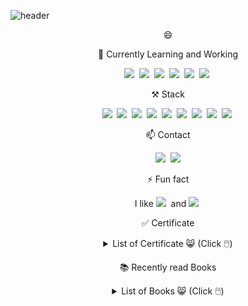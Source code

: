 ![header](https://capsule-render.vercel.app/api?type=soft&color=auto&height=150&section=header&text=DasomHan&fontSize=50&animation=twinkling)

<!--
**cateto/cateto** is a ✨ _special_ ✨ repository because its `README.md` (this file) appears on your GitHub profile.

Here are some ideas to get you started:


- 🔭 I’m currently working on ...
- 🌱 I’m currently learning ...
- 👯 I’m looking to collaborate on ...
- 🤔 I’m looking for help with ...
- 💬 Ask me about ...
- 📫 How to reach me: ...
-  Pronouns: ...
- ⚡ Fun fact: ...
-->

<p align="center"> 😄 <a href="#"></a></p>

<p align="center"> 🌱 Currently Learning and Working </p>

<p align="center">
  <img src="https://img.shields.io/badge/Python-3776AB?style=flat-square&logo=Python&logoColor=white"/></a>&nbsp
  <img src="https://img.shields.io/badge/DL-EE4C2C?style=flat-square&logo=pytorch&logoColor=white"/></a>&nbsp
  <img src="https://img.shields.io/badge/NLP-FF6F00?style=flat-square&logo=tensorflow&logoColor=white"/></a>&nbsp
  <img src="https://img.shields.io/badge/MLOps-017CEE?style=flat-square&logo=apacheairflow&logoColor=white"/></a>&nbsp
  <img src="https://img.shields.io/badge/Docker-2496ED?style=flat-square&logo=docker&logoColor=black"/></a>&nbsp
  <img src="https://img.shields.io/badge/Kubernetes-326CE5?style=flat-square&logo=kubernetes&logoColor=black"/></a>&nbsp
</p>

<p align="center"> ⚒ Stack </p>

<p align="center">
  <img src="https://img.shields.io/badge/Java-007396?style=flat-square&logo=Java&logoColor=white"/></a>&nbsp
  <img src="https://img.shields.io/badge/SpringBoot-6DB33F?style=flat-square&logo=Spring&logoColor=white"/></a>&nbsp 
  <img src="https://img.shields.io/badge/Javascript-ffb13b?style=flat-square&logo=javascript&logoColor=white"/></a>&nbsp
  <img src="https://img.shields.io/badge/Vue.js-4FC08D?style=flat-square&logo=Vue.js&logoColor=white"/></a>&nbsp  
  <img src="https://img.shields.io/badge/css-1572B6?style=flat-square&logo=css3&logoColor=white"/></a>&nbsp 
  <img src="https://img.shields.io/badge/aws-333664?style=flat-square&logo=amazon-aws&logoColor=white"/></a>&nbsp
  <img src="https://img.shields.io/badge/Mysql-E6B91E?style=flat-square&logo=MySql&logoColor=white"/></a>&nbsp
  <img src="https://img.shields.io/badge/Oracle-F80000?style=flat-square&logo=Oracle&logoColor=white"/></a>&nbsp
  <img src="https://img.shields.io/badge/Linux-FCC624?style=flat-square&logo=Linux&logoColor=white"/></a>&nbsp
</p>



<p align="center"> 📫  Contact </p>
<p align="center">
<a href="https://velog.io/@cateto"><img src="https://img.shields.io/badge/Tech%20Blog-11B48A?style=flat-square&logo=Vimeo&logoColor=white&link=https://velog.io/@woo0_hooo"/></a>&nbsp
<a href="mailto:u2skind@gmail.com"><img src="https://img.shields.io/badge/Gmail-d14836?style=flat-square&logo=Gmail&logoColor=white&link=viliketh1s98@naver.com"/></a>
</p>

<p align="center">⚡ Fun fact </p>
<p align="center">
  I like <img src="https://img.shields.io/badge/MintChoco-34E0A1?style=flat-square&logoColor=white"/>&nbsp and <img src="https://img.shields.io/badge/Pokémon-FFCB05?style=flat-square&logo=Pokemon&logoColor=white"/>&nbsp 
</p>

<p align="center">✅ Certificate </p>
<p align="center">
  <details align="center">
  <summary> List of Certificate 😸 (Click 🖱️)  </summary>
  <div markdown="1" align="center">
   💻 <a href="http://www.q-net.or.kr/crf005.do?id=crf00503&jmCd=1320">정보처리기사</a> | Engineer Information Processing <br/>
    📖 <a href="https://www.law.go.kr/%EB%B2%95%EB%A0%B9/%EA%B5%90%EC%9B%90%EC%9E%90%EA%B2%A9%EA%B2%80%EC%A0%95%EB%A0%B9">중등학교정교사 2급</a> | Teacher's license in National Language <br/>
    👶 <a href="https://www.ihd.or.kr/introducesubject1.do">리눅스마스터 1급(예정)</a> | Linux Master <br/>
     👶 <a href="https://www.ets.org/toefl">토플(예정)</a> | TOEFL <br/>
  </div>
  </details>
</p>

<p align="center"> 📚 Recently read Books </p>
<p align="center">
  <details align="center">
  <summary> List of Books 😸 (Click 🖱️)  </summary>
  <div markdown="1" align="center">
    
    
   |date|title|author|cover|categories|keyword|stars|review|
   |--|--|--|--|--|--|--|--|
   ||의미와 의미분석|신현숙·김영란|<img style="width:100px" src="http://image.kyobobook.co.kr/images/book/xlarge/030/x9788956409030.jpg">|korean|```의미론```|★★★★★||
   ||한국어 음운정보|신현숙|<img style="width:100px" src="http://image.kyobobook.co.kr/images/book/xlarge/099/x9791130806099.jpg">|korean|```음운론```|★★★★★||
   ||표준국어문법론|고영근, 남기심 외|<img style="width:100px" src="http://image.kyobobook.co.kr/images/book/xlarge/678/x9788962925678.jpg">|korean|```형태론```|★★★★★||
   ||우리말 문법론|고영근|<img style="width:100px" src="http://image.kyobobook.co.kr/images/book/xlarge/551/x9788930313551.jpg">|korean|```형태, 통사론```|★★★★★||
   ||국어사 자료 강독|이승희|<img style="width:100px" src="http://image.kyobobook.co.kr/images/book/xlarge/312/x9791185617312.jpg">|korean|```중세, 근대국어```|★★★★★||
   |2021.12~2022.01|The Secret Life of Programs: Understand Computers -- Craft Better Code|Jonathan Steinhart|<img style="width:100px" src="https://blog.kakaocdn.net/dn/csVAFz/btq1g9JFnzB/7yFgRHfTWvkyMMxdLvWLyk/img.jpg">|computer science|```초급to중급개발자```, ```개발자마인드```, ```시간투자대비갓성비```,```고수준과저수준을모두담았다```|★★★★☆||
   ||high performance python|Micha Gorelick , Ian Ozsvald|<img style="width:100px" src="http://image.kyobobook.co.kr/images/book/large/020/l9781492055020.jpg">|computer science||★★★☆☆||
   |2022.01~2022.04|System Design Interview - an Insider's Guide|Alex Xu|<img style="width:100px" src="https://encrypted-tbn2.gstatic.com/images?q=tbn:ANd9GcREn4RMVsckywf8T-KG8r2X832wW7ZfcRVQgIne7RLJr_NRxltL">|computer science|```아키텍처 설계```, ```비즈니스```, ```대규모 서비스```, ```수직,수평적 확장```, ```Message Broker```, ```스케일 아웃```, ```DAU(Daily Active Users)```|★★★☆☆| |
   |2022.05~|쿠버네티스 완벽 가이드|마사야 아오야마|<img style="width:100px" src="https://gimg.gilbut.co.kr/book/BN003105/rn_view_BN003105.jpg">|computer science| | | |
   
    
  </div>
  </details>
</p>
